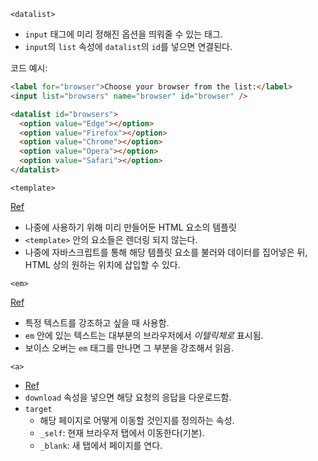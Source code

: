 `<datalist>`

- `input` 태그에 미리 정해진 옵션을 띄워줄 수 있는 태그.
- `input`의 `list` 속성에 `datalist`의 `id`를 넣으면 연결된다.

코드 예시:

```html
<label for="browser">Choose your browser from the list:</label>
<input list="browsers" name="browser" id="browser" />

<datalist id="browsers">
  <option value="Edge"></option>
  <option value="Firefox"></option>
  <option value="Chrome"></option>
  <option value="Opera"></option>
  <option value="Safari"></option>
</datalist>
```

`<template>`

[Ref](https://developer.mozilla.org/ko/docs/Web/HTML/Element/template)

- 나중에 사용하기 위해 미리 만들어둔 HTML 요소의 템플릿
- `<template>` 안의 요소들은 렌더링 되지 않는다.
- 나중에 자바스크립트를 통해 해당 템플릿 요소를 불러와 데이터를 집어넣은 뒤, HTML 상의 원하는 위치에 삽입할 수 있다.

`<em>`

[Ref](https://www.w3schools.com/tags/tag_em.asp)

- 특정 텍스트를 강조하고 싶을 때 사용함.
- `em` 안에 있는 텍스트는 대부분의 브라우저에서 _이텔릭체로_ 표시됨.
- 보이스 오버는 `em` 태그를 만나면 그 부분을 강조해서 읽음.

`<a>`

- [Ref](https://developer.mozilla.org/en-US/docs/Web/HTML/Element/a)
- `download` 속성을 넣으면 해당 요청의 응답을 다운로드함.
- `target`
  - 해당 페이지로 어떻게 이동할 것인지를 정의하는 속성.
  - `_self`: 현재 브라우저 탭에서 이동한다(기본).
  - `_blank`: 새 탭에서 페이지를 연다.
